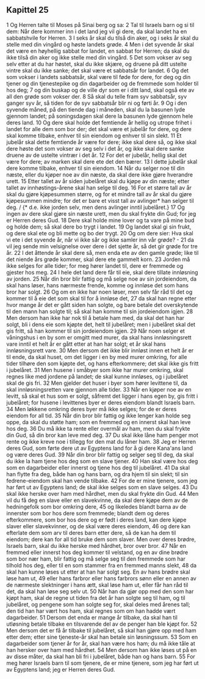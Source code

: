 ## Kapittel 25

1 Og Herren talte til Moses på Sinai berg og sa:
2 Tal til Israels barn og si til dem: Når dere kommer inn i det land jeg vil gi dere, da skal landet ha en sabbatshvile for Herren.
3 I seks år skal du tilså din aker, og i seks år skal du stelle med din vingård og høste landets grøde.
4 Men i det syvende år skal det være en høyhellig sabbat for landet, en sabbat for Herren; da skal du ikke tilså din aker og ikke stelle med din vingård.
5 Det som vokser av seg selv etter at du har høstet, skal du ikke skjære, og druene på ditt ustelte vintre skal du ikke sanke; det skal være et sabbatsår for landet.
6 Og det som vokser i landets sabbatsår, skal være til føde for dere, for deg og din tjener og din tjenestepike og din dagarbeider og de fremmede som holder til hos deg;
7 og din buskap og de ville dyr som er i ditt land, skal også ete av all den grøde som vokser der.
8 Så skal du telle fram syv sabbatsår, syv ganger syv år, så tiden for de syv sabbatsår blir ni og førti år.
9 Og i den syvende måned, på den tiende dag i måneden, skal du la basunen lyde gjennom landet; på soningsdagen skal dere la basunen lyde gjennom hele deres land.
10 Og dere skal holde det femtiende år hellig og utrope frihet i landet for alle dem som bor der; det skal være et jubelår for dere, og dere skal komme tilbake, enhver til sin eiendom og enhver til sin slekt.
11 Et jubelår skal dette femtiende år være for dere; ikke skal dere så, og ikke skal dere høste det som vokser av seg selv i det år, og ikke skal dere sanke druene av de ustelte vintrær i det år.
12 For det er jubelår, hellig skal det være for dere; av marken skal dere ete det den bærer.
13 I dette jubelår skal dere komme tilbake, enhver til sin eiendom.
14 Når du selger noe til din næste, eller du kjøper noe av din næste, da skal dere ikke gjøre hverandre urett.
15 Etter tallet av år siden jubelåret skal du kjøpe av din næste; etter tallet av innhøstings-årene skal han selge til deg.
16 For et større tall av år skal du gjøre kjøpesummen større, og for et mindre tall av år skal du gjøre kjøpesummen mindre; for det er bare et visst tall av avlinger* han selger til deg. / {* d.e. ikke jorden selv, men dens avlinger inntil jubelåret.}
17 Og ingen av dere skal gjøre sin næste urett, men du skal frykte din Gud; for jeg er Herren deres Gud.
18 Dere skal holde mine lover og ta vare på mine bud og holde dem; så skal dere bo trygt i landet.
19 Og landet skal gi sin frukt, og dere skal ete og bli mette og bo der trygt.
20 Og om dere sier: Hva skal vi ete i det syvende år, når vi ikke sår og ikke samler inn vår grøde? -
21 da vil jeg sende min velsignelse over dere i det sjette år, så det gir grøde for tre år.
22 I det åttende år skal dere så, men enda ete av den gamle grøde; like til det niende års grøde kommer, skal dere ete gammelt korn.
23 Jorden må ikke selges for alle tider; for meg hører landet til, dere er fremmede og gjester hos meg.
24 I hele det land dere får til eie, skal dere tillate innløsning av jorden.
25 Når din bror blir fattig og må selge noe av sin jordeiendom, da skal hans løser, hans nærmeste frende, komme og innløse det som hans bror har solgt.
26 Og om en ikke har noen løser, men selv får råd til det og kommer til å eie det som skal til for å innløse det,
27 da skal han regne etter hvor mange år det er gått siden han solgte, og bare betale det overskytende til den mann han solgte til; så skal han komme til sin jordeiendom igjen.
28 Men dersom han ikke har nok til å betale ham med, da skal det han har solgt, bli i dens eie som kjøpte det, helt til jubelåret; men i jubelåret skal det gis fritt, så han kommer til sin jordeiendom igjen.
29 Når noen selger et våningshus i en by som er omgitt med murer, da skal hans innløsningsrett vare inntil et helt år er gått etter at han har solgt; et år skal hans innløsningsrett vare.
30 Men dersom det ikke blir innløst innen et helt år er til ende, da skal huset, om det ligger i en by med murer omkring, for alle tider tilhøre den som kjøpte det, og hans efterkommere; det skal ikke gis fritt i jubelåret.
31 Men husene i småbyer som ikke har murer omkring, skal regnes like med jordene på landet; de skal kunne innløses, og i jubelåret skal de gis fri.
32 Men gjelder det huser i byer som hører levittene til, da skal innløsningsretten vare gjennom alle tider.
33 Når en kjøper noe av en levitt, så skal et hus som er solgt, såfremt det ligger i hans egen by, gis fritt i jubelåret; for husene i levittenes byer er deres eiendom blandt Israels barn.
34 Men løkkene omkring deres byer må ikke selges; for de er deres eiendom for all tid.
35 Når din bror blir fattig og ikke lenger kan holde seg oppe, da skal du støtte ham; som en fremmed og en innerst skal han leve hos deg.
36 Du må ikke ta rente eller overmål av ham, men du skal frykte din Gud, så din bror kan leve med deg.
37 Du skal ikke låne ham penger mot rente og ikke kreve noe i tillegg for den mat du låner ham.
38 Jeg er Herren deres Gud, som førte dere ut av Egyptens land for å gi dere Kana'ans land og være deres Gud.
39 Når din bror blir fattig og selger seg til deg, da skal du ikke la ham tjene hos deg som en slave tjener.
40 Han skal være hos deg som en dagarbeider eller innerst og tjene hos deg til jubelåret.
41 Da skal han flytte fra deg, både han og hans barn, og dra hjem til sin slekt; til sin fedrene-eiendom skal han vende tilbake.
42 For de er mine tjenere, som jeg har ført ut av Egyptens land; de skal ikke selges som en slave selges.
43 Du skal ikke herske over ham med hårdhet, men du skal frykte din Gud.
44 Men vil du få deg en slave eller en slavekvinne, da skal dere kjøpe dem av de hedningefolk som bor omkring dere,
45 og likeledes blandt barna av de innerster som bor hos dere som fremmede; blandt dem og deres efterkommere, som bor hos dere og er født i deres land, kan dere kjøpe slaver eller slavekvinner, og de skal være deres eiendom,
46 og dere kan efterlate dem som arv til deres barn etter dere, så de kan ha dem til eiendom; dere kan for all tid bruke dem som slaver. Men over deres brødre, Israels barn, skal du ikke herske med hårdhet, bror over bror.
47 Når en fremmed eller innerst hos deg kommer til velstand, og en av dine brødre som bor nær ham, blir fattig og må selge seg til den fremmede som har tilhold hos deg, eller til en som stammer fra en fremmed manns slekt,
48 da skal han kunne løses ut etter at han har solgt seg. En av hans brødre skal løse ham ut,
49 eller hans farbror eller hans farbrors sønn eller en annen av de nærmeste slektninger i hans ætt, skal løse ham ut, eller får han råd til det, da skal han løse seg selv ut.
50 Når han da gjør opp med den som har kjøpt ham, skal de regne ut tiden fra det år han solgte seg til ham, og til jubelåret, og pengene som han solgte seg for, skal deles med årenes tall; den tid han har vært hos ham, skal regnes som om han hadde vært dagarbeider.
51 Dersom det enda er mange år tilbake, da skal han til utløsning betale tilbake en tilsvarende del av de penger han ble kjøpt for.
52 Men dersom det er få år tilbake til jubelåret, så skal han gjøre opp med ham etter dem; etter sine tjeneste-år skal han betale sin løsningssum.
53 Som en dagarbeider som tjener år for år, skal han være hos ham; du må ikke tåle at han hersker over ham med hårdhet.
54 Men dersom han ikke løses ut på en av disse måter, da skal han bli fri i jubelåret, både han og hans barn.
55 For meg hører Israels barn til som tjenere, de er mine tjenere, som jeg har ført ut av Egyptens land; jeg er Herren deres Gud.
